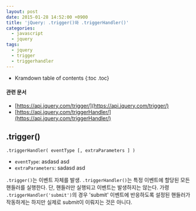 ```yaml
---
layout: post
date: 2015-01-28 14:52:00 +0900
title: 'jQuery: .trigger()와 .triggerHandler()'
categories:
  - javascript
  - jquery
tags:
  - jquery
  - trigger
  - triggerhandler
---
```


* Kramdown table of contents
{:toc .toc}

#### 관련 문서

- [https://api.jquery.com/trigger/](https://api.jquery.com/trigger/)
- [https://api.jquery.com/triggerHandler/](https://api.jquery.com/triggerHandler/)


## .trigger()

```
.triggerHandler( eventType [, extraParameters ] )
```

- `eventType`: asdasd asd
- `extraParameters`: sadasd asd

`.trigger()`는 이벤트 자체를 발생. `.triggerHandler()`는 특정 이벤트에 할당된 모든 핸들러를 실행한다. 단, 핸들러만 실행되고 이벤트는 발생하지는 않는다. 가령 `.triggerHandler('submit')`의 경우 'submit' 이벤트에 반응하도록 설정된 핸들러가 작동하게는 하지만 실제로 submit이 이뤄지는 것은 아니다.
